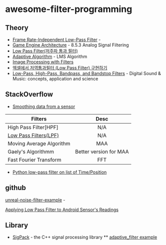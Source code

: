 # awesome-filter-programming



## Theory

* [Frame Rate-Independent Low-Pass Filter](http://phrogz.net/js/framerate-independent-low-pass-filter.html) - 
* [Game Engine Architecture](https://books.google.co.kr/books?id=OfPRBQAAQBAJ&pg=PA351&lpg=PA351&dq=game+low+pass+filter&source=bl&ots=5UnZM2WhIZ&sig=ACfU3U2zip8xHqmi8ezHZwtvTbqzk8IoXQ&hl=en&sa=X&ved=2ahUKEwjggu_6uLfpAhVaeXAKHVUpB5oQ6AEwDHoECAwQAQ#v=onepage&q=game%20low%20pass%20filter&f=false) - 8.5.3 Analog Signal Filtering
* [Low Pass Filter(저주파 통과 필터)](https://gaussian37.github.io/autodrive-ose-low-pass-filter/)
* [Adaptive Algorithm](https://iamaman.tistory.com/221) - LMS Algorithm
* [Image Processing with Filters](https://kylog.tistory.com/36)
* [엑셀에서 저역통과필터 (Low Pass Filter) 구현하기](https://pinkwink.kr/741)
* [Low-Pass, High-Pass, Bandpass, and Bandstop Filters](http://digitalsoundandmusic.com/7-3-2-low-pass-high-pass-bandpass-and-bandstop-filters/) - Digital Sound & Music: concepts, application and science

## StackOverflow

* [Smoothing data from a sensor](https://stackoverflow.com/questions/4611599/smoothing-data-from-a-sensor/5780505#5780505)

| Filters        | Desc           | 
| ------------- |:-------------:|
| High Pass Filter[HPF]  | N/A |
|[Low Pass Filters(LPF)](https://en.wikipedia.org/wiki/Low-pass_filter)  | N/A      |
| Moving Average Algorithm | MAA      |   
| Gaely's Algorithmm | Better version for MAA     | 
| Fast Fourier Transform | FFT     | 

* [Python low-pass filter on list of Time/Position](https://stackoverflow.com/questions/45507772/python-low-pass-filter-on-list-of-time-position) 


## github
[unreal-noise-filter-example](https://github.com/emrahgunduz/unreal-noise-filter-example) - 


[Applying Low Pass Filter to Android Sensor's Readings](https://github.com/Bhide/Low-Pass-Filter-To-Android-Sensors/blob/master/README.md)

## Library

* [SigPack](http://sigpack.sourceforge.net/) - the C++ signal processing library
** [adaptive_filter example](http://sigpack.sourceforge.net/adaptive_filter_8cpp-example.html)

